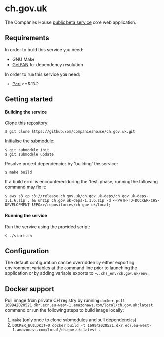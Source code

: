 ch.gov.uk
=========

The Companies House [public beta service](https://beta.companieshouse.gov.uk/) core web application.

Requirements
------------

In order to build this service you need:

- GNU Make
- [GetPAN](https://github.com/ian-kent/gopan/tree/master/getpan) for dependency resolution

In order to run this service you need:

- [Perl](https://www.perl.org/) >=5.18.2

Getting started
---------------

#### Building the service

Clone this repository:

```
$ git clone https://github.com/companieshouse/ch.gov.uk.git
```

Initialise the submodule:
```
$ git submodule init
$ git submodule update
```

Resolve project dependencies by 'building' the service:

```
$ make build
```

If a build error is encountered during the 'test' phase, running the following command may fix it:

```
$ aws s3 cp s3://release.ch.gov.uk/ch.gov.uk-deps/ch.gov.uk-deps-1.1.6.zip . && unzip ch.gov.uk-deps-1.1.6.zip -d <<PATH-TO-DOCKER-CHS-DEVELOPMENT-REPO>>/repositories/ch-gov-uk/local;
```

#### Running the service

Run the service using the provided script:

```
$ ./start.sh
```

Configuration
-------------

The default configuration can be overridden by either exporting environment variables at the command line prior to launching the application or by adding variable exports to `~/.chs_env/ch.gov.uk/env`.

Docker support
-------------

Pull image from private CH registry by running `docker pull 169942020521.dkr.ecr.eu-west-1.amazonaws.com/local/ch.gov.uk:latest` command or run the following steps to build image locally:

1. `make` (only once to clone submodules and pull dependencies)
2. `DOCKER_BUILDKIT=0 docker build -t 169942020521.dkr.ecr.eu-west-1.amazonaws.com/local/ch.gov.uk:latest .`
